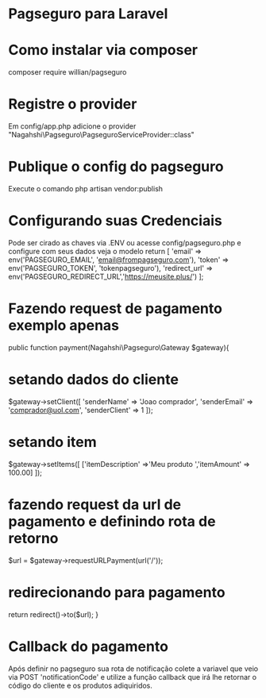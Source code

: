 # Pagseguro para Laravel

# Como instalar via composer
composer require willian/pagseguro

# Registre o provider
Em config/app.php adicione o provider "Nagahshi\Pagseguro\PagseguroServiceProvider::class"

# Publique o config do pagseguro
Execute o comando php artisan vendor:publish

# Configurando suas Credenciais
Pode ser cirado as chaves via .ENV ou acesse config/pagseguro.php e configure com seus dados veja o modelo
return [
  'email' => env('PAGSEGURO_EMAIL', 'email@frompagseguro.com'),
  'token' => env('PAGSEGURO_TOKEN', 'tokenpagseguro'),
  'redirect_url' => env('PAGSEGURO_REDIRECT_URL','https://meusite.plus/')
];

# Fazendo request de pagamento exemplo apenas
public function payment(Nagahshi\Pagseguro\Gateway $gateway){
  # setando dados do cliente
  $gateway->setClient([
    'senderName' => 'Joao comprador',
    'senderEmail' => 'comprador@uol.com',
    'senderClient' => 1
  ]);
  # setando item
  $gateway->setItems([
    ['itemDescription' =>'Meu produto ','itemAmount' => 100.00]
  ]);
  # fazendo request da url de pagamento e definindo rota de retorno
  $url = $gateway->requestURLPayment(url('/'));
  # redirecionando para pagamento
  return redirect()->to($url);
}

# Callback do pagamento
Após definir no pagseguro sua rota de notificação colete a variavel que veio via  POST 'notificationCode'
e utilize a função callback que irá lhe retornar o código do cliente e os produtos adiquiridos.
